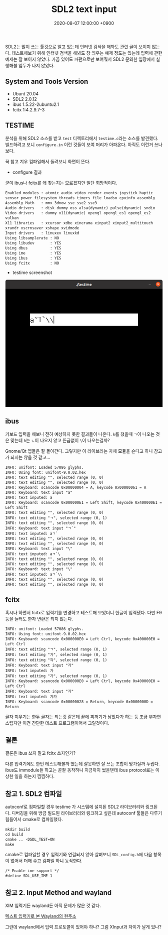﻿---
title: SDL2 text input
date:  2020-08-07 12:00:00 +0900
last_modified_at: 2020-08-10 12:00:00 +0900
categories:
  - SDL2
  - text input
---

SDL2는 많이 쓰는 툴킷으로 알고 있는데 인터넷 검색을 해봐도 관련 글이 보이지 않는다.
테스트해보기 위해 인터넷 검색을 해봐도 창 띄우는 예제 정도는 있는데 입력에 관한
예제는 잘 보이지 않았다. 가끔 있어도 파편으로만 보여줘서 SDL2 문외한 입장에서
실행해볼 엄두가 나지 않았다.

System and Tools Version
------------------------

- Ubunt 20.04
- SDL2 2.0.12
- ibus 1.5.22-2ubuntu2.1
- fcitx 1:4.2.9.7-3

## TESTIME

분석을 위해 SDL2 소스를 받고 `test` 디렉토리에서 `testime.c`라는 소스를 발견했다.
빌드하려고 보니 `configure.in` 이런 것들이 보여 머리가 아파온다.
아직도 이런거 쓰나 보다.

꾹 참고 겨우 컴파일해서 돌려보니 화면이 뜬다.

- configure 결과

굳이 ibus나 fcitx를 왜 찾는지는 모르겠지만 일단 희망적이다.

```
Enabled modules : atomic audio video render events joystick haptic sensor power filesystem threads timers file loadso cpuinfo assembly
Assembly Math   : mmx 3dnow sse sse2 sse3
Audio drivers   : disk dummy oss alsa(dynamic) pulse(dynamic) sndio
Video drivers   : dummy x11(dynamic) opengl opengl_es1 opengl_es2 vulkan
X11 libraries   : xcursor xdbe xinerama xinput2 xinput2_multitouch xrandr xscrnsaver xshape xvidmode
Input drivers   : linuxev linuxkd
Using libsamplerate : NO
Using libudev       : YES
Using dbus          : YES
Using ime           : YES
Using ibus          : YES
Using fcitx         : NO
```

- testime screenshot

![testime](/screenshot/20200807_sdl_testime.png)

## ibus

키보드 입력을 해보니 전혀 예상하지 못한 결과들이 나온다.
`k`를 쳤을때 `ㄱ`이 나오는 것은 맞는데 `h`는 `ㄴ`이 나오지 않고
뜬금없이 `\`이 나오는걸까?

Gnome/Qt 앱들은 잘 돌아간다. 그렇지만 이 라이브러는 자체 모듈을 슨다고 하니
참고가 되지는 않을 것 같고...

```
INFO: unifont: Loaded 57086 glyphs.
INFO: Using font: unifont-9.0.02.hex
INFO: text editing "", selected range (0, 0)
INFO: text editing "", selected range (0, 0)
INFO: Keyboard: scancode 0x00000004 = A, keycode 0x00000061 = A
INFO: Keyboard: text input "a"
INFO: text inputed: a
INFO: Keyboard: scancode 0x000000E1 = Left Shift, keycode 0x400000E1 = Left Shift
INFO: text editing "", selected range (0, 0)
INFO: text editing "ㄱ", selected range (0, 1)
INFO: text editing "", selected range (0, 0)
INFO: Keyboard: text input "ㄱ`"
INFO: text inputed: aㄱ`
INFO: text editing "", selected range (0, 0)
INFO: text editing "", selected range (0, 0)
INFO: Keyboard: text input "\"
INFO: text inputed: aㄱ`\
INFO: text editing "", selected range (0, 0)
INFO: text editing "", selected range (0, 0)
INFO: Keyboard: text input "\"
INFO: text inputed: aㄱ`\\
INFO: text editing "", selected range (0, 0)
INFO: text editing "", selected range (0, 0)
```

## fcitx

혹시나 하면서 fcitx로 입력기를 변경하고 테스트해 보았더니 한글이 입력됐다.
다만 F9 등을 눌러도 한자 변환은 되지 않는다.

```
INFO: unifont: Loaded 57086 glyphs.
INFO: Using font: unifont-9.0.02.hex
INFO: Keyboard: scancode 0x000000E0 = Left Ctrl, keycode 0x400000E0 = Left Ctrl
INFO: text editing "ㄱ", selected range (0, 1)
INFO: text editing "가", selected range (0, 1)
INFO: text editing "각", selected range (0, 1)
INFO: Keyboard: text input "가"
INFO: text inputed: 가
INFO: text editing "가", selected range (0, 1)
INFO: Keyboard: scancode 0x000000E0 = Left Ctrl, keycode 0x400000E0 = Left Ctrl
INFO: Keyboard: text input "가"
INFO: text inputed: 가가
INFO: Keyboard: scancode 0x00000028 = Return, keycode 0x0000000D = Return
```

글자 지우기는 한두 글자는 되는것 같은데 끝에 찌꺼기가 남았다가 하는 등
조금 부자연스럽지만 이건 간단한 테스트 프로그램이어서 그럴것이다.

## 결론

결론은 ibus 쓰지 말고 fcitx 쓰자인가?

다른 입력기에도 한번 테스트해볼까 했는데 잘못하면 잘 쓰는 조합이 망가질까 두립다.
ibus도 immodule들 하고는 곹잘 동작하니 지금까지 썼을텐데 ibus protocol로는
이상한 일을 하는지 찜찜하다.

## 참고 1. SDL2 컴파일

autoconf로 컴파일할 경우 testime 가 시스템에 설치된 SDL2 라이브러리와 링크된다.
디버깅을 위해 방금 빌드된 라이브러리와 링크하고 싶은데 autoconf 툴들은 다루기 힘들어서
cmake로 컴파일했다.

```
mkdir build
cd build
cmake .. -DSDL_TEST=ON
make
```

cmake로 컴파일할 경우 입력기와 연결되지 않아 살펴보니 `SDL_config.h`에 다음 항목이 없어서
더해 주고 컴파일 하니 동작한다.

```
/* Enable ime support */
#define SDL_USE_IME 1
```

## 참고 2. Input Method and wayland

XIM 입력기든 wayland든 아직 문제가 많은 것 같다.

[텍스트 입력기로 본 Wayland의 현주소](https://medium.com/@parkjoonkyu/텍스트-입력기로-본-Wayland의-현주소-130ac441de7a)

그런데 wayland에서 입력 프로토콜이 있어야 하나? 그럼 XInput과 차이가 날게 있나?
